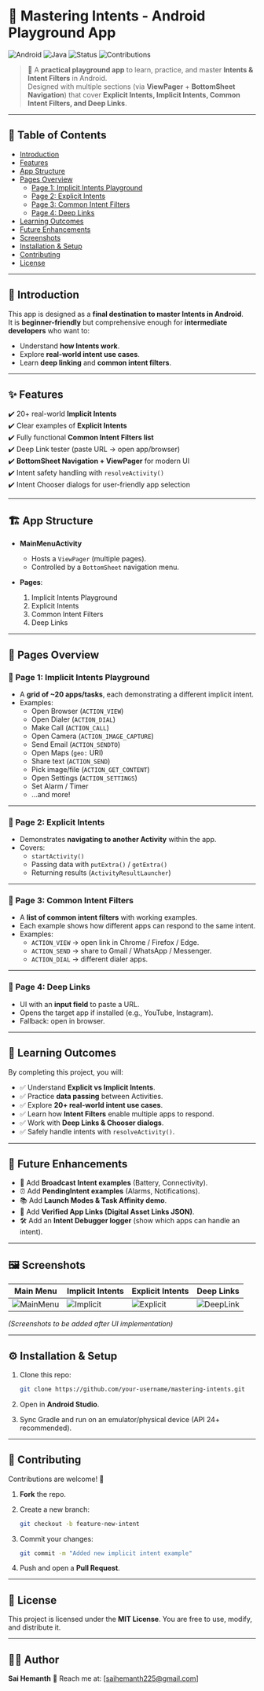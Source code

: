 # 🚀 Mastering Intents - Android Playground App

![Android](https://img.shields.io/badge/Android-Intents-green?logo=android)
![Java](https://img.shields.io/badge/Language-Java-blue?logo=java)
![Status](https://img.shields.io/badge/Status-Active-brightgreen)
![Contributions](https://img.shields.io/badge/Contributions-Welcome-orange)

> 📱 A **practical playground app** to learn, practice, and master **Intents & Intent Filters** in Android.  
> Designed with multiple sections (via **ViewPager** + **BottomSheet Navigation**) that cover **Explicit Intents, Implicit Intents, Common Intent Filters, and Deep Links**.

---

## 📖 Table of Contents
- [Introduction](#-introduction)
- [Features](#-features)
- [App Structure](#-app-structure)
- [Pages Overview](#-pages-overview)
  - [Page 1: Implicit Intents Playground](#page-1-implicit-intents-playground)
  - [Page 2: Explicit Intents](#page-2-explicit-intents)
  - [Page 3: Common Intent Filters](#page-3-common-intent-filters)
  - [Page 4: Deep Links](#page-4-deep-links)
- [Learning Outcomes](#-learning-outcomes)
- [Future Enhancements](#-future-enhancements)
- [Screenshots](#-screenshots)
- [Installation & Setup](#-installation--setup)
- [Contributing](#-contributing)
- [License](#-license)

---

## 📌 Introduction
This app is designed as a **final destination to master Intents in Android**.  
It is **beginner-friendly** but comprehensive enough for **intermediate developers** who want to:  
- Understand **how Intents work**.  
- Explore **real-world intent use cases**.  
- Learn **deep linking** and **common intent filters**.  

---

## ✨ Features
✔️ 20+ real-world **Implicit Intents**  
✔️ Clear examples of **Explicit Intents**  
✔️ Fully functional **Common Intent Filters list**  
✔️ Deep Link tester (paste URL → open app/browser)  
✔️ **BottomSheet Navigation + ViewPager** for modern UI  
✔️ Intent safety handling with `resolveActivity()`  
✔️ Intent Chooser dialogs for user-friendly app selection  

---

## 🏗️ App Structure
- **MainMenuActivity**
  - Hosts a `ViewPager` (multiple pages).
  - Controlled by a `BottomSheet` navigation menu.

- **Pages**:
  1. Implicit Intents Playground  
  2. Explicit Intents  
  3. Common Intent Filters  
  4. Deep Links  

---

## 📑 Pages Overview

### 📍 Page 1: Implicit Intents Playground
- A **grid of ~20 apps/tasks**, each demonstrating a different implicit intent.  
- Examples:  
  - Open Browser (`ACTION_VIEW`)  
  - Open Dialer (`ACTION_DIAL`)  
  - Make Call (`ACTION_CALL`)  
  - Open Camera (`ACTION_IMAGE_CAPTURE`)  
  - Send Email (`ACTION_SENDTO`)  
  - Open Maps (`geo:` URI)  
  - Share text (`ACTION_SEND`)  
  - Pick image/file (`ACTION_GET_CONTENT`)  
  - Open Settings (`ACTION_SETTINGS`)  
  - Set Alarm / Timer  
  - …and more!  

---

### 📍 Page 2: Explicit Intents
- Demonstrates **navigating to another Activity** within the app.  
- Covers:
  - `startActivity()`  
  - Passing data with `putExtra()` / `getExtra()`  
  - Returning results (`ActivityResultLauncher`)  

---

### 📍 Page 3: Common Intent Filters
- A **list of common intent filters** with working examples.  
- Each example shows how different apps can respond to the same intent.  
- Examples:  
  - `ACTION_VIEW` → open link in Chrome / Firefox / Edge.  
  - `ACTION_SEND` → share to Gmail / WhatsApp / Messenger.  
  - `ACTION_DIAL` → different dialer apps.  

---

### 📍 Page 4: Deep Links
- UI with an **input field** to paste a URL.  
- Opens the target app if installed (e.g., YouTube, Instagram).  
- Fallback: open in browser.  

---

## 🎯 Learning Outcomes
By completing this project, you will:  
- ✅ Understand **Explicit vs Implicit Intents**.  
- ✅ Practice **data passing** between Activities.  
- ✅ Explore **20+ real-world intent use cases**.  
- ✅ Learn how **Intent Filters** enable multiple apps to respond.  
- ✅ Work with **Deep Links & Chooser dialogs**.  
- ✅ Safely handle intents with `resolveActivity()`.

---

## 🚀 Future Enhancements
- 🔔 Add **Broadcast Intent examples** (Battery, Connectivity).  
- ⏰ Add **PendingIntent examples** (Alarms, Notifications).  
- 📚 Add **Launch Modes & Task Affinity demo**.  
- 🔗 Add **Verified App Links (Digital Asset Links JSON)**.  
- 🛠️ Add an **Intent Debugger logger** (show which apps can handle an intent).  

---

## 🖼️ Screenshots
| Main Menu | Implicit Intents | Explicit Intents | Deep Links |
|-----------|-----------------|------------------|------------|
| ![MainMenu](docs/screenshots/mainmenu.png) | ![Implicit](docs/screenshots/implicit.png) | ![Explicit](docs/screenshots/explicit.png) | ![DeepLink](docs/screenshots/deeplink.png) |

*(Screenshots to be added after UI implementation)*  

---

## ⚙️ Installation & Setup
1. Clone this repo:
   ```bash
   git clone https://github.com/your-username/mastering-intents.git
   ```

2. Open in **Android Studio**.
3. Sync Gradle and run on an emulator/physical device (API 24+ recommended).

---

## 🤝 Contributing

Contributions are welcome! 🎉

1. **Fork** the repo.
2. Create a new branch:

   ```bash
   git checkout -b feature-new-intent
   ```
3. Commit your changes:

   ```bash
   git commit -m "Added new implicit intent example"
   ```
4. Push and open a **Pull Request**.

---

## 📜 License

This project is licensed under the **MIT License**.
You are free to use, modify, and distribute it.

---

## 👨‍💻 Author

**Sai Hemanth**
📧 Reach me at: \[[saihemanth225@gmail.com](mailto:saihemanth225@gmail.com)]

